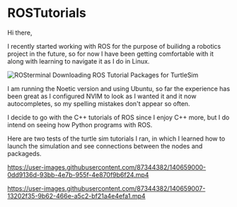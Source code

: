 # ROSTutorials

Hi there, 

I recently started working with ROS for the purpose of builidng a robotics project in the future, so for now I have 
been getting comfortable with it along with learning to navigate it as I do in Linux. 

![ROSterminal](https://user-images.githubusercontent.com/87344382/140658926-a94058c9-59c0-4024-b7bb-266014e9fb46.jpeg)
Downloading ROS Tutorial Packages for TurtleSim

I am running the Noetic version and using Ubuntu, so far the experience has been great as I configured NVIM to look 
as I wanted it and it now autocompletes, so my spelling mistakes don't appear so often. 

I decide to go with the C++ tutorials of ROS since I enjoy C++ more, but I do intend on seeing how Python programs with ROS.

Here are two tests of the turtle sim tutorials I ran, in which I learned how to launch the simulation and see connections between the nodes and packageds.


https://user-images.githubusercontent.com/87344382/140659000-0dd9136d-93bb-4e7b-955f-4e870f9b6f24.mp4


https://user-images.githubusercontent.com/87344382/140659007-13202f35-9b62-466e-a5c2-bf21a4e4efa1.mp4




